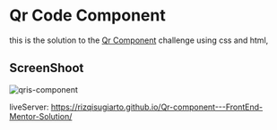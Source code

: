 # Qr Code Component
this is the solution to the  [Qr Component]([https://github.com](https://www.frontendmentor.io/challenges/qr-code-component-iux_sIO_H/hub)) challenge using css and html,
## ScreenShoot
![qris-component](https://github.com/RizqiSugiarto/Qr-component---FrontEnd-Mentor-Solution/assets/117559142/5a27917d-f620-4007-b021-72ed9bf0be54)


liveServer: https://rizqisugiarto.github.io/Qr-component---FrontEnd-Mentor-Solution/
